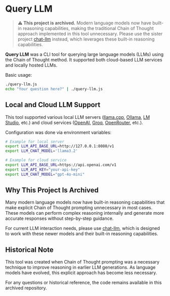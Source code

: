 # Query LLM

> **⚠️ This project is archived.** Modern language models now have built-in reasoning capabilities, making the traditional Chain of Thought approach implemented in this tool unnecessary. Please use the sister project [chat-llm](https://github.com/ariya/chat-llm) instead, which leverages these built-in reasoning capabilities.

**Query LLM** was a CLI tool for querying large language models (LLMs) using the Chain of Thought method. It supported both cloud-based LLM services and locally hosted LLMs.

Basic usage:
```bash
./query-llm.js
echo "Your question here?" | ./query-llm.js
```

## Local and Cloud LLM Support

This tool supported various local LLM servers ([llama.cpp](https://github.com/ggerganov/llama.cpp), [Ollama](https://ollama.com), [LM Studio](https://lmstudio.ai), etc.) and cloud services ([OpenAI](https://platform.openai.com), [Groq](https://groq.com), [OpenRouter](https://openrouter.ai), etc.).

Configuration was done via environment variables:
```bash
# Example for local server
export LLM_API_BASE_URL=http://127.0.0.1:8080/v1
export LLM_CHAT_MODEL='llama3.2'

# Example for cloud service
export LLM_API_BASE_URL=https://api.openai.com/v1
export LLM_API_KEY="your-api-key"
export LLM_CHAT_MODEL="gpt-4o-mini"
```

## Why This Project Is Archived

Many modern language models now have built-in reasoning capabilities that make explicit Chain of Thought prompting unnecessary in most cases. These models can perform complex reasoning internally and generate more accurate responses without step-by-step guidance.

For current LLM interaction needs, please use [chat-llm](https://github.com/ariya/chat-llm), which is designed to work with these newer models and their built-in reasoning capabilities.

## Historical Note

This tool was created when Chain of Thought prompting was a necessary technique to improve reasoning in earlier LLM generations. As language models have evolved, this explicit approach has become less necessary.

For any questions or historical reference, the code remains available in this archived repository.

